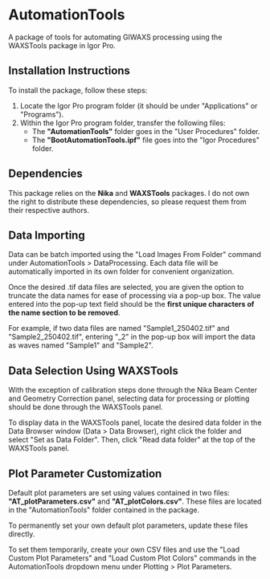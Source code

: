 # AutomationTools
A package of tools for automating GIWAXS processing using the WAXSTools package in Igor Pro.

## Installation Instructions
To install the package, follow these steps:

1. Locate the Igor Pro program folder (it should be under "Applications" or "Programs").
2. Within the Igor Pro program folder, transfer the following files:
   - The **"AutomationTools"** folder goes in the "User Procedures" folder.
   - The **"BootAutomationTools.ipf"** file goes into the "Igor Procedures" folder.

## Dependencies
This package relies on the **Nika** and **WAXSTools** packages. I do not own the right to distribute these dependencies, so please request them from their respective authors.

## Data Importing
Data can be batch imported using the "Load Images From Folder" command under AutomationTools > DataProcessing. Each data file will be automatically imported in its own folder for convenient organization.

Once the desired .tif data files are selected, you are given the option to truncate the data names for ease of processing via a pop-up box. The value entered into the pop-up text field should be the **first unique characters of the name section to be removed**. 

For example, if two data files are named "Sample1_250402.tif" and "Sample2_250402.tif", entering "_2" in the pop-up box will import the data as waves named "Sample1" and "Sample2".

## Data Selection Using WAXSTools
With the exception of calibration steps done through the Nika Beam Center and Geometry Correction panel, selecting data for processing or plotting should be done through the WAXSTools panel. 

To display data in the WAXSTools panel, locate the desired data folder in the Data Browser window (Data > Data Browser), right click the folder and select "Set as Data Folder". Then, click "Read data folder" at the top of the WAXSTools panel.

## Plot Parameter Customization
Default plot parameters are set using values contained in two files: **"AT_plotParameters.csv"** and **"AT_plotColors.csv"**. These files are located in the "AutomationTools" folder contained in the package. 

To permanently set your own default plot parameters, update these files directly. 

To set them temporarily, create your own CSV files and use the "Load Custom Plot Parameters" and "Load Custom Plot Colors" commands in the AutomationTools dropdown menu under Plotting > Plot Parameters.
